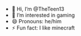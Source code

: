 - 👋 Hi, I’m @TheTeen13
- 👀 I’m interested in gaming
- 😄 Pronouns: he/him
- ⚡ Fun fact: I like minecraft

<!---
TheTeen13/TheTeen13 is a ✨ special ✨ repository because its `README.md` (this file) appears on your GitHub profile.
You can click the Preview link to take a look at your changes.
--->
